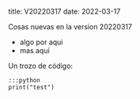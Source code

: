 title: V20220317
date: 2022-03-17

Cosas nuevas en la version 20220317

 * algo por aqui
 * mas aqui


Un trozo de código:

    :::python
    print("test")
